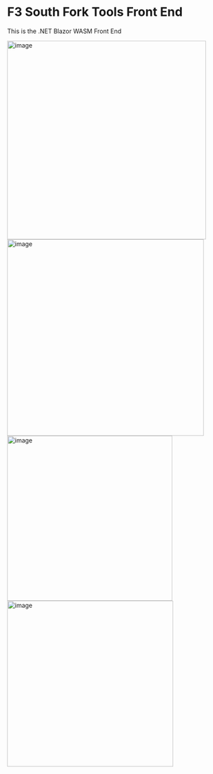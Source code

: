 # F3 South Fork Tools Front End

This is the .NET Blazor WASM Front End

<img width="461" alt="image" src="https://github.com/user-attachments/assets/3bd910f3-c062-4aa8-ba16-56a88b2e5733" />
<img width="456" alt="image" src="https://github.com/user-attachments/assets/5efecb67-73d3-4283-95d5-d15908e36c1b" />
<img width="383" alt="image" src="https://github.com/user-attachments/assets/d1289609-2899-463f-830a-014314323194" />
<img width="385" alt="image" src="https://github.com/user-attachments/assets/e4a4ace7-1df4-418b-8dd4-4ff769916009" />



